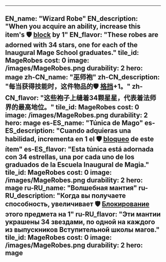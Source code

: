 ---

EN_name: "Wizard Robe"
EN_description: "When you acquire an ability, increase this item's 🛡️️ <u>block</u> by 1"
EN_flavor: "These robes are adorned with 34 stars, one for each of the Inaugural Mage School graduates."
tile_id: MageRobes
cost: 0
image: /images/MageRobes.png
durability: 2
hero: mage
zh-CN_name: "巫师袍"
zh-CN_description: "每当获得技能时，这件物品的🛡️️ <u>格挡</u>+1。"
zh-CN_flavor: "这些袍子上缝着34颗星星，代表着法师界的最高地位。"
tile_id: MageRobes
cost: 0
image: /images/MageRobes.png
durability: 2
hero: mage
es-ES_name: "Túnica de Mago"
es-ES_description: "Cuando adquieras una habilidad, incrementa en 1 el 🛡️️ <u>bloqueo</u> de este ítem"
es-ES_flavor: "Esta túnica está adornada con 34 estrellas, una por cada uno de los graduados de la Escuela Inaugural de Magia."
tile_id: MageRobes
cost: 0
image: /images/MageRobes.png
durability: 2
hero: mage
ru-RU_name: "Волшебная мантия"
ru-RU_description: "Когда вы получаете способность, увеличивает 🛡️️ <u>Блокирование</u> этого предмета на 1"
ru-RU_flavor: "Эти мантии украшены 34 звездами, по одной на каждого из выпускников Вступительной школы магов."
tile_id: MageRobes
cost: 0
image: /images/MageRobes.png
durability: 2
hero: mage
---